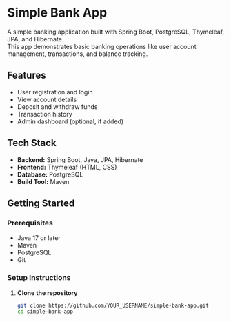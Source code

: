 # Simple Bank App

A simple banking application built with Spring Boot, PostgreSQL, Thymeleaf, JPA, and Hibernate.  
This app demonstrates basic banking operations like user account management, transactions, and balance tracking.

## Features

- User registration and login
- View account details
- Deposit and withdraw funds
- Transaction history
- Admin dashboard (optional, if added)

## Tech Stack

- **Backend:** Spring Boot, Java, JPA, Hibernate
- **Frontend:** Thymeleaf (HTML, CSS)
- **Database:** PostgreSQL
- **Build Tool:** Maven

##  Getting Started

### Prerequisites

- Java 17 or later
- Maven
- PostgreSQL
- Git

### Setup Instructions

1. **Clone the repository**
   ```bash
   git clone https://github.com/YOUR_USERNAME/simple-bank-app.git
   cd simple-bank-app
